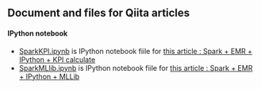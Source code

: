 ## Document and files for Qiita articles

#### IPython notebook
  * [SparkKPI.ipynb](https://github.com/taka4sato/qiita_articles/blob/master/SparkKPI.ipynb) is IPython notebook fiile for [this article : Spark + EMR + IPython + KPI calculate](http://qiita.com/taka4sato/items/c12bc15336fdfd6868b8) 
  * [SparkMLlib.ipynb](https://github.com/taka4sato/qiita_articles/blob/master/SparkMLlib.ipynb) is IPython notebook fiile for [this article : Spark + EMR + IPython + MLLib](http://qiita.com/taka4sato/items/5c96ae10d02c7d18fd01) 
